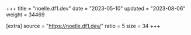 +++
title = "noelle.df1.dev"
date = "2023-05-10"
updated = "2023-08-06"
weight = 34469

[extra]
source = "https://noelle.df1.dev/"
ratio = 5
size = 34
+++
